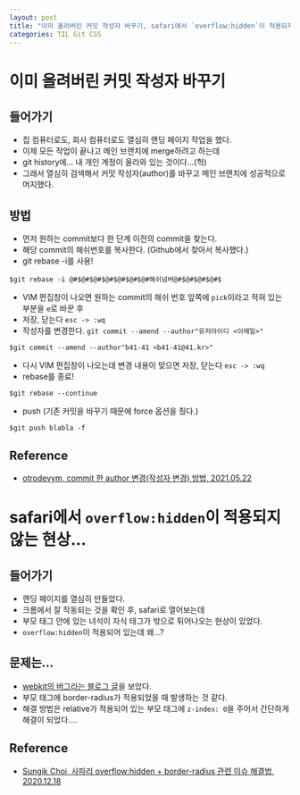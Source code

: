 ```yaml
---
layout: post
title: "이미 올려버린 커밋 작성자 바꾸기, safari에서 `overflow:hidden`이 적용되지 않는 현상..."
categories: TIL Git CSS
---
```


# 이미 올려버린 커밋 작성자 바꾸기

## 들어가기

- 집 컴퓨터로도, 회사 컴퓨터로도 열심히 랜딩 페이지 작업을 했다.
- 이제 모든 작업이 끝나고 메인 브랜치에 merge하려고 하는데
- git history에... 내 개인 계정이 올라와 있는 것이다...(헉)
- 그래서 열심히 검색해서 커밋 작성자(author)를 바꾸고 메인 브랜치에 성공적으로 머지했다.

## 방법

- 먼저 원하는 commit보다 한 단계 이전의 commit을 찾는다.
- 해당 commit의 해쉬번호를 복사한다. (Github에서 찾아서 복사했다.)
- git rebase -i를 사용!

```
$git rebase -i @#$@#$@#$@#$@#$@#$@#해쉬넘버@#$@#$@#$@#$
```

- VIM 편집창이 나오면 원하는 commit의 해쉬 번호 앞쪽에 `pick`이라고 적혀 있는 부분을 `e`로 바꾼 후
- 저장, 닫는다 `esc -> :wq`
- 작성자를 변경한다. `git commit --amend --author"유저아이디 <이메일>"`

```
$git commit --amend --author"b41-41 <b41-41@41.kr>"
```

- 다시 VIM 편집창이 나오는데 변경 내용이 맞으면 저장, 닫는다 `esc -> :wq`
- rebase를 종료!

```
$git rebase --continue
```

- push (기존 커밋을 바꾸기 때문에 force 옵션을 줬다.)

```
$git push blabla -f 
```


## Reference

- [otrodevym, commit 한 author 변경(작성자 변경) 방법, 2021.05.22](https://otrodevym.tistory.com/m/entry/git-commit-%ED%95%9C-author-%EB%B3%80%EA%B2%BD%EC%9E%91%EC%84%B1%EC%9E%90-%EB%B3%80%EA%B2%BD-%EB%B0%A9%EB%B2%95)


# safari에서 `overflow:hidden`이 적용되지 않는 현상...

## 들어가기

- 랜딩 페이지를 열심히 만들었다.
- 크롬에서 잘 작동되는 것을 확인 후, safari로 열어보는데
- 부모 태그 안에 있는 녀석이 자식 태그가 밖으로 튀어나오는 현상이 있었다.
- `overflow:hidden`이 적용되어 있는데 왜...?

## 문제는...

- [webkit의 버그라는 블로그 글](https://www.sungikchoi.com/blog/safari-overflow-border-radius/)을 보았다.
- 부모 태그에 border-radius가 적용되었을 때 발생하는 것 같다.
- 해결 방법은 relative가 적용되어 있는 부모 태그에 `z-index: 0`을 주어서 간단하게 해결이 되었다....


## Reference

- [Sungik Choi, 사파리 overflow:hidden + border-radius 관련 이슈 해결법, 2020.12.18](https://www.sungikchoi.com/blog/safari-overflow-border-radius/)